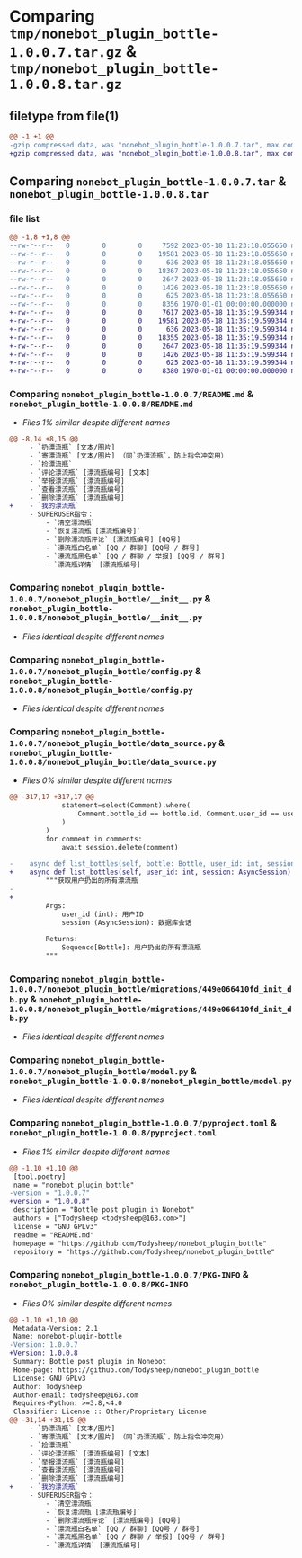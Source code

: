 # Comparing `tmp/nonebot_plugin_bottle-1.0.0.7.tar.gz` & `tmp/nonebot_plugin_bottle-1.0.0.8.tar.gz`

## filetype from file(1)

```diff
@@ -1 +1 @@
-gzip compressed data, was "nonebot_plugin_bottle-1.0.0.7.tar", max compression
+gzip compressed data, was "nonebot_plugin_bottle-1.0.0.8.tar", max compression
```

## Comparing `nonebot_plugin_bottle-1.0.0.7.tar` & `nonebot_plugin_bottle-1.0.0.8.tar`

### file list

```diff
@@ -1,8 +1,8 @@
--rw-r--r--   0        0        0     7592 2023-05-18 11:23:18.055650 nonebot_plugin_bottle-1.0.0.7/README.md
--rw-r--r--   0        0        0    19581 2023-05-18 11:23:18.055650 nonebot_plugin_bottle-1.0.0.7/nonebot_plugin_bottle/__init__.py
--rw-r--r--   0        0        0      636 2023-05-18 11:23:18.055650 nonebot_plugin_bottle-1.0.0.7/nonebot_plugin_bottle/config.py
--rw-r--r--   0        0        0    18367 2023-05-18 11:23:18.055650 nonebot_plugin_bottle-1.0.0.7/nonebot_plugin_bottle/data_source.py
--rw-r--r--   0        0        0     2647 2023-05-18 11:23:18.055650 nonebot_plugin_bottle-1.0.0.7/nonebot_plugin_bottle/migrations/449e066410fd_init_db.py
--rw-r--r--   0        0        0     1426 2023-05-18 11:23:18.055650 nonebot_plugin_bottle-1.0.0.7/nonebot_plugin_bottle/model.py
--rw-r--r--   0        0        0      625 2023-05-18 11:23:18.055650 nonebot_plugin_bottle-1.0.0.7/pyproject.toml
--rw-r--r--   0        0        0     8356 1970-01-01 00:00:00.000000 nonebot_plugin_bottle-1.0.0.7/PKG-INFO
+-rw-r--r--   0        0        0     7617 2023-05-18 11:35:19.599344 nonebot_plugin_bottle-1.0.0.8/README.md
+-rw-r--r--   0        0        0    19581 2023-05-18 11:35:19.599344 nonebot_plugin_bottle-1.0.0.8/nonebot_plugin_bottle/__init__.py
+-rw-r--r--   0        0        0      636 2023-05-18 11:35:19.599344 nonebot_plugin_bottle-1.0.0.8/nonebot_plugin_bottle/config.py
+-rw-r--r--   0        0        0    18355 2023-05-18 11:35:19.599344 nonebot_plugin_bottle-1.0.0.8/nonebot_plugin_bottle/data_source.py
+-rw-r--r--   0        0        0     2647 2023-05-18 11:35:19.599344 nonebot_plugin_bottle-1.0.0.8/nonebot_plugin_bottle/migrations/449e066410fd_init_db.py
+-rw-r--r--   0        0        0     1426 2023-05-18 11:35:19.599344 nonebot_plugin_bottle-1.0.0.8/nonebot_plugin_bottle/model.py
+-rw-r--r--   0        0        0      625 2023-05-18 11:35:19.599344 nonebot_plugin_bottle-1.0.0.8/pyproject.toml
+-rw-r--r--   0        0        0     8380 1970-01-01 00:00:00.000000 nonebot_plugin_bottle-1.0.0.8/PKG-INFO
```

### Comparing `nonebot_plugin_bottle-1.0.0.7/README.md` & `nonebot_plugin_bottle-1.0.0.8/README.md`

 * *Files 1% similar despite different names*

```diff
@@ -8,14 +8,15 @@
     - `扔漂流瓶` [文本/图片]
     - `寄漂流瓶` [文本/图片] （同`扔漂流瓶`，防止指令冲突用）
     - `捡漂流瓶` 
     - `评论漂流瓶` [漂流瓶编号] [文本]
     - `举报漂流瓶` [漂流瓶编号]
     - `查看漂流瓶` [漂流瓶编号]
     - `删除漂流瓶` [漂流瓶编号]
+    - `我的漂流瓶`
     - SUPERUSER指令：
         - `清空漂流瓶`
         - `恢复漂流瓶 [漂流瓶编号]`
         - `删除漂流瓶评论` [漂流瓶编号] [QQ号]
         - `漂流瓶白名单` [QQ / 群聊] [QQ号 / 群号]
         - `漂流瓶黑名单` [QQ / 群聊 / 举报] [QQ号 / 群号]
         - `漂流瓶详情` [漂流瓶编号]
```

### Comparing `nonebot_plugin_bottle-1.0.0.7/nonebot_plugin_bottle/__init__.py` & `nonebot_plugin_bottle-1.0.0.8/nonebot_plugin_bottle/__init__.py`

 * *Files identical despite different names*

### Comparing `nonebot_plugin_bottle-1.0.0.7/nonebot_plugin_bottle/config.py` & `nonebot_plugin_bottle-1.0.0.8/nonebot_plugin_bottle/config.py`

 * *Files identical despite different names*

### Comparing `nonebot_plugin_bottle-1.0.0.7/nonebot_plugin_bottle/data_source.py` & `nonebot_plugin_bottle-1.0.0.8/nonebot_plugin_bottle/data_source.py`

 * *Files 0% similar despite different names*

```diff
@@ -317,17 +317,17 @@
             statement=select(Comment).where(
                 Comment.bottle_id == bottle.id, Comment.user_id == user_id
             )
         )
         for comment in comments:
             await session.delete(comment)
     
-    async def list_bottles(self, bottle: Bottle, user_id: int, session: AsyncSession) -> Sequence[Bottle]:
+    async def list_bottles(self, user_id: int, session: AsyncSession) -> Sequence[Bottle]:
         """获取用户扔出的所有漂流瓶
-
+    
         Args:
             user_id (int): 用户ID
             session (AsyncSession): 数据库会话
 
         Returns:
             Sequence[Bottle]: 用户扔出的所有漂流瓶
         """
```

### Comparing `nonebot_plugin_bottle-1.0.0.7/nonebot_plugin_bottle/migrations/449e066410fd_init_db.py` & `nonebot_plugin_bottle-1.0.0.8/nonebot_plugin_bottle/migrations/449e066410fd_init_db.py`

 * *Files identical despite different names*

### Comparing `nonebot_plugin_bottle-1.0.0.7/nonebot_plugin_bottle/model.py` & `nonebot_plugin_bottle-1.0.0.8/nonebot_plugin_bottle/model.py`

 * *Files identical despite different names*

### Comparing `nonebot_plugin_bottle-1.0.0.7/pyproject.toml` & `nonebot_plugin_bottle-1.0.0.8/pyproject.toml`

 * *Files 1% similar despite different names*

```diff
@@ -1,10 +1,10 @@
 [tool.poetry]
 name = "nonebot_plugin_bottle"
-version = "1.0.0.7"
+version = "1.0.0.8"
 description = "Bottle post plugin in Nonebot"
 authors = ["Todysheep <todysheep@163.com>"]
 license = "GNU GPLv3"
 readme = "README.md"
 homepage = "https://github.com/Todysheep/nonebot_plugin_bottle"
 repository = "https://github.com/Todysheep/nonebot_plugin_bottle"
```

### Comparing `nonebot_plugin_bottle-1.0.0.7/PKG-INFO` & `nonebot_plugin_bottle-1.0.0.8/PKG-INFO`

 * *Files 0% similar despite different names*

```diff
@@ -1,10 +1,10 @@
 Metadata-Version: 2.1
 Name: nonebot-plugin-bottle
-Version: 1.0.0.7
+Version: 1.0.0.8
 Summary: Bottle post plugin in Nonebot
 Home-page: https://github.com/Todysheep/nonebot_plugin_bottle
 License: GNU GPLv3
 Author: Todysheep
 Author-email: todysheep@163.com
 Requires-Python: >=3.8,<4.0
 Classifier: License :: Other/Proprietary License
@@ -31,14 +31,15 @@
     - `扔漂流瓶` [文本/图片]
     - `寄漂流瓶` [文本/图片] （同`扔漂流瓶`，防止指令冲突用）
     - `捡漂流瓶` 
     - `评论漂流瓶` [漂流瓶编号] [文本]
     - `举报漂流瓶` [漂流瓶编号]
     - `查看漂流瓶` [漂流瓶编号]
     - `删除漂流瓶` [漂流瓶编号]
+    - `我的漂流瓶`
     - SUPERUSER指令：
         - `清空漂流瓶`
         - `恢复漂流瓶 [漂流瓶编号]`
         - `删除漂流瓶评论` [漂流瓶编号] [QQ号]
         - `漂流瓶白名单` [QQ / 群聊] [QQ号 / 群号]
         - `漂流瓶黑名单` [QQ / 群聊 / 举报] [QQ号 / 群号]
         - `漂流瓶详情` [漂流瓶编号]
```

